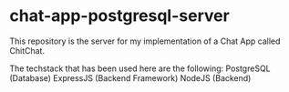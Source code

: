 # chat-app-postgresql-server

This repository is the server for my implementation of a Chat App called ChitChat.

The techstack that has been used here are the following:
PostgreSQL (Database)
ExpressJS (Backend Framework)
NodeJS (Backend)

